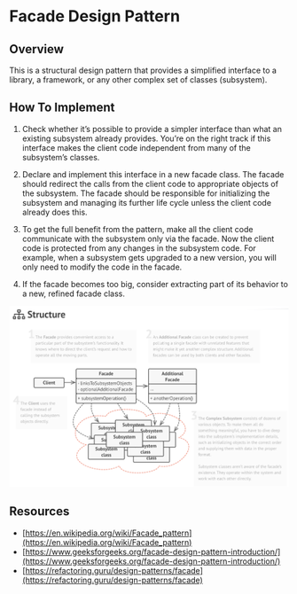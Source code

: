 # Facade Design Pattern

## Overview

This is a structural design pattern that provides a simplified interface to a library, a framework, or any other complex set of classes (subsystem).

## How To Implement

1. Check whether it’s possible to provide a simpler interface than what an existing subsystem already provides. You’re on 
the right track if this interface makes the client code independent from many of the subsystem’s classes.

1. Declare and implement this interface in a new facade class. The facade should redirect the calls from the client code 
to appropriate objects of the subsystem. The facade should be responsible for initializing the subsystem and managing its 
further life cycle unless the client code already does this.

1. To get the full benefit from the pattern, make all the client code communicate with the subsystem only via the facade. 
Now the client code is protected from any changes in the subsystem code. For example, when a subsystem gets upgraded to a 
new version, you will only need to modify the code in the facade.

1. If the facade becomes too big, consider extracting part of its behavior to a new, refined facade class.

![Facade Design Pattern UML](../../../../../../../images/patterns/facade.png)

## Resources

* [https://en.wikipedia.org/wiki/Facade_pattern](https://en.wikipedia.org/wiki/Facade_pattern)
* [https://www.geeksforgeeks.org/facade-design-pattern-introduction/](https://www.geeksforgeeks.org/facade-design-pattern-introduction/)
* [https://refactoring.guru/design-patterns/facade](https://refactoring.guru/design-patterns/facade)